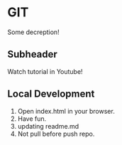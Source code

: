 # GIT

Some decreption!

## Subheader

Watch tutorial in Youtube!

## Local Development

1. Open index.html in your browser.
2. Have fun.
3. updating readme.md
4. Not pull before push repo.
